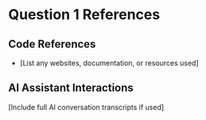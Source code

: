 # Question 1 References

## Code References
- [List any websites, documentation, or resources used]

## AI Assistant Interactions
[Include full AI conversation transcripts if used]
